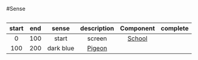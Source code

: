 #Sense

##

start | end | sense | description | Component | complete
:----:|:---:|:-----:|:-----------:|:---------:|:--------:
0 |100 | start | screen | [School] |
100 | 200 | dark blue | [Pigeon] |
[School]: Obstacle.md/#school
[Pigeon]: Obstacle.md/#pigeon
